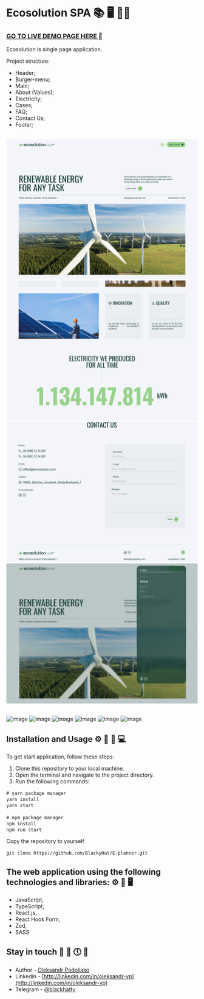 # Ecosolution SPA 📚 🖥️ 👨‍💻

### [GO TO LIVE DEMO PAGE HERE ](https://eco-solutions.onrender.com) 👀

Ecosolution is single page application.

Project structure:

- Header;
- Burger-menu;
- Main;
- About (Values);
- Electricity;
- Cases;
- FAQ;
- Contact Us;
- Footer;

##

![Hero section](assets/11.png) ![Electricity section](assets/22.png)
![Contact Us section](assets/33.png) ![Burger menu](assets/44.png)

##

![image](https://img.shields.io/badge/TypeScript-007ACC?style=for-the-badge&logo=typescript&logoColor=white)
![image](https://img.shields.io/badge/JavaScript-323330?style=for-the-badge&logo=javascript&logoColor=F7DF1E)
![image](https://img.shields.io/badge/React-20232A?style=for-the-badge&logo=react&logoColor=61DAFB)
![image](https://img.shields.io/badge/Vite-B73BFE?style=for-the-badge&logo=vite&logoColor=FFD62E)
![image](https://img.shields.io/badge/Sass-CC6699?style=for-the-badge&logo=sass&logoColor=white)
![image](https://img.shields.io/badge/VSCode-0078D4?style=for-the-badge&logo=visual%20studio%20code&logoColor=white)

## Installation and Usage ⚙️ 🚀 📅 💻

To get start application, follow these steps:

1.  Clone this repository to your local machine.
2.  Open the terminal and navigate to the project directory.
3.  Run the following commands:

```
# yarn package manager
yarn install
yarn start

# npm package manager
npm install
npm run start
```

Copy the repository to yourself

```shell
git clone https://github.com/BlackyHat/E-planner.git
```

## The web application using the following technologies and libraries: ⚙️ 🚧 🖥️

- JavaScript,
- TypeScript,
- React.js,
- React Hook Form,
- Zod,
- SASS

## Stay in touch 🤠 💼 🕔 🏁

- Author - [Oleksandr Podoliako](https://github.com/BlackyHat)
- Linkedin - [http://linkedin.com/in/oleksandr-vp](http://linkedin.com/in/oleksandr-vp)
- Telegram - [@blackhatty](https://t.me/blackhatty)
